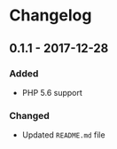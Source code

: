 # Changelog

## 0.1.1 - 2017-12-28

### Added 
- PHP 5.6 support

### Changed
- Updated `README.md` file 
